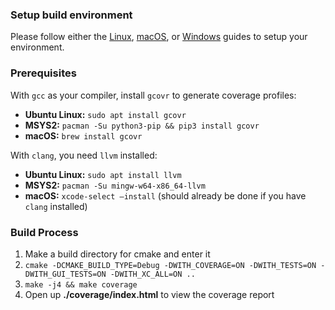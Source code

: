 ### Setup build environment
Please follow either the [Linux](Set-up-Build-Environment-on-Linux), [macOS](Set-up-Build-Environment-on-macOS), or [Windows](Set-up-Build-Environment-on-Windows) guides to setup your environment.

### Prerequisites
With `gcc` as your compiler, install `gcovr` to generate coverage profiles:

- **Ubuntu Linux:** ```sudo apt install gcovr```
- **MSYS2:** ```pacman -Su python3-pip && pip3 install gcovr```
- **macOS:** ```brew install gcovr```

With `clang`, you need `llvm` installed:

- **Ubuntu Linux:** ```sudo apt install llvm```
- **MSYS2:** ```pacman -Su mingw-w64-x86_64-llvm```
- **macOS:** ```xcode-select —install``` (should already be done if you have `clang` installed)

### Build Process

1. Make a build directory for cmake and enter it
2. ```cmake -DCMAKE_BUILD_TYPE=Debug -DWITH_COVERAGE=ON -DWITH_TESTS=ON -DWITH_GUI_TESTS=ON -DWITH_XC_ALL=ON ..```
3. `make -j4 && make coverage`
4. Open up **./coverage/index.html** to view the coverage report
